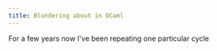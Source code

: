 ```yaml
---
title: Blundering about in OCaml
---
```


For a few years now I've been repeating one particular cycle
